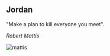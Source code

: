 ## Jordan

"Make a plan to kill everyone you meet".

*Robert Mattis*

![mattis](https://en.wikipedia.org/wiki/Jim_Mattis#/media/File:James_Mattis_official_photo.jpg)
